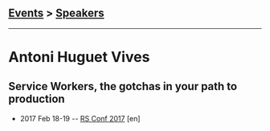 ## [Events](../README.md) > [Speakers](../speakers.md)
---

# Antoni Huguet Vives

## Service Workers, the gotchas in your path to production
- 2017 Feb 18-19 -- [RS Conf 2017](https://www.youtube.com/watch?v=9L8YhkA0co4) [en]   
